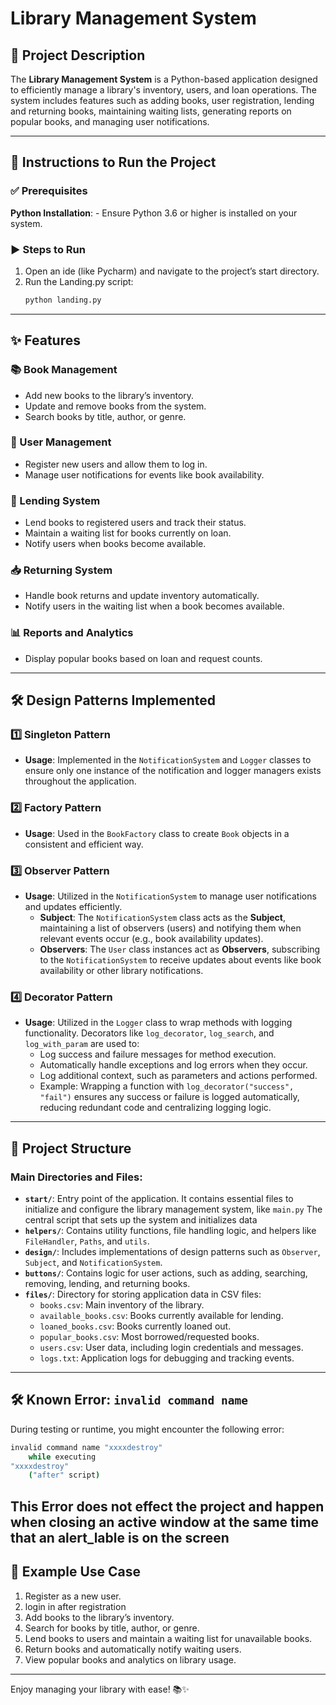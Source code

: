 
# Library Management System

## 📖 Project Description
The **Library Management System** is a Python-based application designed to efficiently manage a library's inventory, users, and loan operations. The system includes features such as adding books, user registration, lending and returning books, maintaining waiting lists, generating reports on popular books, and managing user notifications.

---

## 🚀 Instructions to Run the Project

### ✅ Prerequisites
**Python Installation**:
    - Ensure Python 3.6 or higher is installed on your system.


### ▶️ Steps to Run
1. Open an ide (like Pycharm) and navigate to the project’s start directory.
2. Run the Landing.py script:
   ```bash
   python landing.py
   ```

---

## ✨ Features

### 📚 Book Management
- Add new books to the library’s inventory.
- Update and remove books from the system.
- Search books by title, author, or genre.

### 👤 User Management
- Register new users and allow them to log in.
- Manage user notifications for events like book availability.

### 🔄 Lending System
- Lend books to registered users and track their status.
- Maintain a waiting list for books currently on loan.
- Notify users when books become available.

### 📥 Returning System
- Handle book returns and update inventory automatically.
- Notify users in the waiting list when a book becomes available.

### 📊 Reports and Analytics
- Display popular books based on loan and request counts.

---

## 🛠️ Design Patterns Implemented

### 1️⃣ **Singleton Pattern**
- **Usage**: Implemented in the `NotificationSystem` and `Logger` classes to ensure only one instance of the notification and logger managers exists throughout the application.

### 2️⃣ **Factory Pattern**
- **Usage**: Used in the `BookFactory` class to create `Book` objects in a consistent and efficient way.

### 3️⃣ **Observer Pattern**
- **Usage**: Utilized in the `NotificationSystem` to manage user notifications and updates efficiently.
  - **Subject**: The `NotificationSystem` class acts as the **Subject**, maintaining a list of observers (users) and notifying them when relevant events occur (e.g., book availability updates).
  - **Observers**: The `User` class instances act as **Observers**, subscribing to the `NotificationSystem` to receive updates about events like book availability or other library notifications.

### 4️⃣ **Decorator Pattern**
- **Usage**: Utilized in the `Logger` class to wrap methods with logging functionality. Decorators like `log_decorator`, `log_search`, and `log_with_param` are used to:
  - Log success and failure messages for method execution.
  - Automatically handle exceptions and log errors when they occur.
  - Log additional context, such as parameters and actions performed.
  - Example: Wrapping a function with `log_decorator("success", "fail")` ensures any success or failure is logged automatically, reducing redundant code and centralizing logging logic.

---

## 📂 Project Structure

### Main Directories and Files:
- **`start/`**: Entry point of the application. It contains essential files to initialize and configure the library management system, like `main.py` The central script that sets up the system and initializes data
- **`helpers/`**: Contains utility functions, file handling logic, and helpers like `FileHandler`, `Paths`, and `utils`.
- **`design/`**: Includes implementations of design patterns such as `Observer`, `Subject`, and `NotificationSystem`.
- **`buttons/`**: Contains logic for user actions, such as adding, searching, removing, lending, and returning books.
- **`files/`**: Directory for storing application data in CSV files:
  - `books.csv`: Main inventory of the library.
  - `available_books.csv`: Books currently available for lending.
  - `loaned_books.csv`: Books currently loaned out.
  - `popular_books.csv`: Most borrowed/requested books.
  - `users.csv`: User data, including login credentials and messages.
  - `logs.txt`: Application logs for debugging and tracking events.

---
## 🛠️ Known Error: `invalid command name`

During testing or runtime, you might encounter the following error:

```bash
invalid command name "xxxxdestroy"
    while executing
"xxxxdestroy"
    ("after" script)
```
This Error does not effect the project and happen when closing an active window at the same time that an alert_lable is on the screen
---

## 📝 Example Use Case
1. Register as a new user.
2. login in after registration
3. Add books to the library’s inventory.
4. Search for books by title, author, or genre.
5. Lend books to users and maintain a waiting list for unavailable books.
6. Return books and automatically notify waiting users.
7. View popular books and analytics on library usage.

---

Enjoy managing your library with ease! 📚✨
